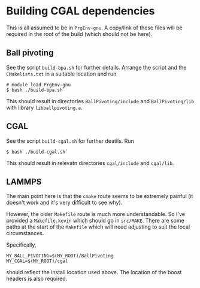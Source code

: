 # Building CGAL dependencies

This is all assumed to be in `PrgEnv-gnu`. A copy/link of these files
will be required in the root of the build (which should not be here).

## Ball pivoting

See the script `build-bpa.sh` for further details. Arrange the script
and the `CMakelists.txt` in a suitable location and run
```
# module load PrgEnv-gnu
$ bash ./build-bpa.sh`
```

This should result in directories `BallPivoting/include` and
`BallPivoting/lib` with library `libballpivoting.a`.

## CGAL

See the script `build-cgal.sh` for further deatils. Run
```
$ bash ./build-cgal.sh`
```

This should result in relevatn directories `cgal/include` and `cgal/lib`.

## LAMMPS

The main point here is that the `cmake` route seems to be extremely
painful (it doesn't work and it's very difficult to see why).

However, the older `Makefile` route is much more understandable.
So I've provided a `Makefile.kevin` which should go in `src/MAKE`.
There are some paths at the start of the `Makefile` which will
need adjusting to suit the local circumstances.

Specifically,
```
MY_BALL_PIVOTING=$(MY_ROOT)/BallPivoting
MY_CGAL=$(MY_ROOT)/cgal
```
should reflect the install location used above. The location of the
boost headers is also required.
